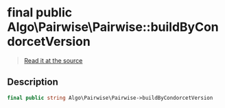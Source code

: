 # final public Algo\Pairwise\Pairwise::buildByCondorcetVersion

> [Read it at the source](https://github.com/julien-boudry/Condorcet/blob/master/src/Algo/Pairwise/Pairwise.php#L21)

## Description    

```php
final public string Algo\Pairwise\Pairwise->buildByCondorcetVersion 
```


